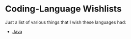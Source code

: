 # Coding-Language Wishlists

Just a list of various things that I wish these languages had:

- [Java](./JAVA.md)
